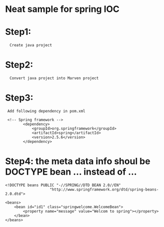 # Neat sample for spring IOC

# Step1: 
```
  Create java project
```



# Step2: 
```
  Convert java project into Marven project
```



# Step3: 
```
 Add following dependency in pom.xml
 
 <!-- Spring framework -->
		<dependency>
			<groupId>org.springframework</groupId>
			<artifactId>spring</artifactId>
			<version>2.5.6</version>
		</dependency>
```

# Step4: the meta data info shoul be DOCTYPE bean ... instead of <?xml ...?>...
```
<!DOCTYPE beans PUBLIC "-//SPRING//DTD BEAN 2.0//EN"
					"http://www.springframework.org/dtd/spring-beans-2.0.dtd">

<beans>
	<bean id="id1" class="springwelcome.WelcomeBean">
		<property name="message" value="Welcom to spring"></property>
	</bean>
</beans>

```

